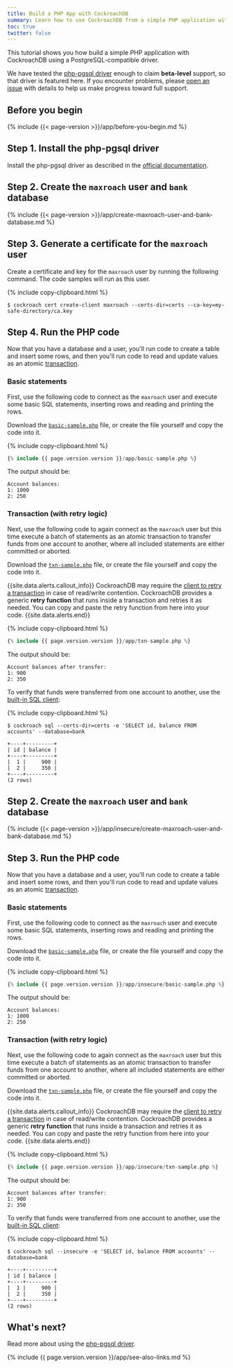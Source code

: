 ```yaml
---
title: Build a PHP App with CockroachDB
summary: Learn how to use CockroachDB from a simple PHP application with a low-level client driver.
toc: true
twitter: false
---
```


This tutorial shows you how build a simple PHP application with CockroachDB using a PostgreSQL-compatible driver.

We have tested the [php-pgsql driver](https://www.php.net/manual/en/book.pgsql.php) enough to claim **beta-level** support, so that driver is featured here. If you encounter problems, please [open an issue](https://github.com/cockroachdb/cockroach/issues/new) with details to help us make progress toward full support.

## Before you begin

{% include {{< page-version >}}/app/before-you-begin.md %}

## Step 1. Install the php-pgsql driver

Install the php-pgsql driver as described in the [official documentation](https://www.php.net/manual/en/book.pgsql.php).

<section class="filter-content" markdown="1" data-scope="secure">

## Step 2. Create the `maxroach` user and `bank` database

{% include {{< page-version >}}/app/create-maxroach-user-and-bank-database.md %}

## Step 3. Generate a certificate for the `maxroach` user

Create a certificate and key for the `maxroach` user by running the following command.  The code samples will run as this user.

{% include copy-clipboard.html %}
~~~ shell
$ cockroach cert create-client maxroach --certs-dir=certs --ca-key=my-safe-directory/ca.key
~~~

## Step 4. Run the PHP code

Now that you have a database and a user, you'll run code to create a table and insert some rows, and then you'll run code to read and update values as an atomic [transaction](transactions.html).

### Basic statements

First, use the following code to connect as the `maxroach` user and execute some basic SQL statements, inserting rows and reading and printing the rows.

Download the <a href="https://raw.githubusercontent.com/cockroachdb/docs/master/_includes/{{ page.version.version }}/app/basic-sample.php" download><code>basic-sample.php</code></a> file, or create the file yourself and copy the code into it.

{% include copy-clipboard.html %}
~~~ php
{% include {{ page.version.version }}/app/basic-sample.php %}
~~~

The output should be:

~~~ shell
Account balances:
1: 1000
2: 250
~~~

### Transaction (with retry logic)

Next, use the following code to again connect as the `maxroach` user but this time execute a batch of statements as an atomic transaction to transfer funds from one account to another, where all included statements are either committed or aborted.

Download the <a href="https://raw.githubusercontent.com/cockroachdb/docs/master/_includes/{{ page.version.version }}/app/txn-sample.php" download><code>txn-sample.php</code></a> file, or create the file yourself and copy the code into it.

{{site.data.alerts.callout_info}}
CockroachDB may require the [client to retry a transaction](transactions.html#transaction-retries) in case of read/write contention. CockroachDB provides a generic **retry function** that runs inside a transaction and retries it as needed. You can copy and paste the retry function from here into your code.
{{site.data.alerts.end}}

{% include copy-clipboard.html %}
~~~ php
{% include {{ page.version.version }}/app/txn-sample.php %}
~~~

The output should be:

~~~ shell
Account balances after transfer:
1: 900
2: 350
~~~

To verify that funds were transferred from one account to another, use the [built-in SQL client](use-the-built-in-sql-client.html):

{% include copy-clipboard.html %}
~~~ shell
$ cockroach sql --certs-dir=certs -e 'SELECT id, balance FROM accounts' --database=bank
~~~

~~~
+----+---------+
| id | balance |
+----+---------+
|  1 |     900 |
|  2 |     350 |
+----+---------+
(2 rows)
~~~

</section>

<section class="filter-content" markdown="1" data-scope="insecure">

## Step 2. Create the `maxroach` user and `bank` database

{% include {{< page-version >}}/app/insecure/create-maxroach-user-and-bank-database.md %}

## Step 3. Run the PHP code

Now that you have a database and a user, you'll run code to create a table and insert some rows, and then you'll run code to read and update values as an atomic [transaction](transactions.html).

### Basic statements

First, use the following code to connect as the `maxroach` user and execute some basic SQL statements, inserting rows and reading and printing the rows.

Download the <a href="https://raw.githubusercontent.com/cockroachdb/docs/master/_includes/{{ page.version.version }}/app/insecure/basic-sample.php" download><code>basic-sample.php</code></a> file, or create the file yourself and copy the code into it.

{% include copy-clipboard.html %}
~~~ php
{% include {{ page.version.version }}/app/insecure/basic-sample.php %}
~~~

The output should be:

~~~ shell
Account balances:
1: 1000
2: 250
~~~

### Transaction (with retry logic)

Next, use the following code to again connect as the `maxroach` user but this time execute a batch of statements as an atomic transaction to transfer funds from one account to another, where all included statements are either committed or aborted.

Download the <a href="https://raw.githubusercontent.com/cockroachdb/docs/master/_includes/{{ page.version.version }}/app/insecure/txn-sample.php" download><code>txn-sample.php</code></a> file, or create the file yourself and copy the code into it.

{{site.data.alerts.callout_info}}
CockroachDB may require the [client to retry a transaction](transactions.html#transaction-retries) in case of read/write contention. CockroachDB provides a generic **retry function** that runs inside a transaction and retries it as needed. You can copy and paste the retry function from here into your code.
{{site.data.alerts.end}}

{% include copy-clipboard.html %}
~~~ php
{% include {{ page.version.version }}/app/insecure/txn-sample.php %}
~~~

The output should be:

~~~ shell
Account balances after transfer:
1: 900
2: 350
~~~

To verify that funds were transferred from one account to another, use the [built-in SQL client](use-the-built-in-sql-client.html):

{% include copy-clipboard.html %}
~~~ shell
$ cockroach sql --insecure -e 'SELECT id, balance FROM accounts' --database=bank
~~~

~~~
+----+---------+
| id | balance |
+----+---------+
|  1 |     900 |
|  2 |     350 |
+----+---------+
(2 rows)
~~~

</section>

## What's next?

Read more about using the [php-pgsql driver](https://www.php.net/manual/en/book.pgsql.php).

{% include {{ page.version.version }}/app/see-also-links.md %}
